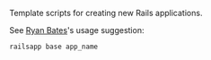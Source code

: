Template scripts for creating new Rails applications.

See [Ryan Bates][ryanb]'s usage suggestion:

    railsapp base app_name

  [ryanb]: http://github.com/ryanb/rails-templates/tree/master
